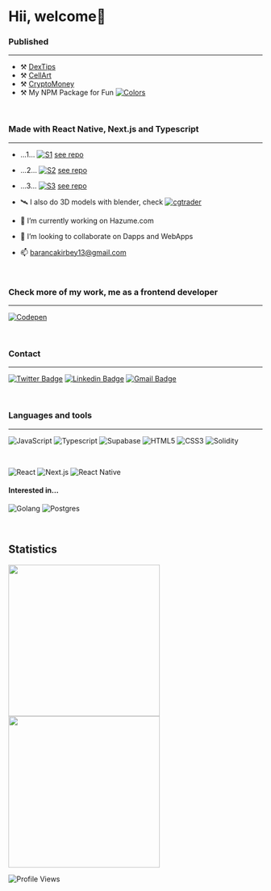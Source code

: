 # Hii, welcome🖖


### Published
---
- ⚒ [DexTips](https://dextips.netlify.app/)
- ⚒ [CellArt](https://cell-art-v1.vercel.app/)
- ⚒ [CryptoMoney](https://bluearttoken.com/fw/)
- ⚒ My NPM Package for Fun [![Colors](https://img.shields.io/badge/%F0%9F%93%A6-This%20package-red)](https://www.npmjs.com/package/@ifeelblue/color-kit)

<br/>

### Made with React Native, Next.js and Typescript
---
- ...1... [![S1](https://img.shields.io/badge/%F0%9F%92%BB-Metamask%20Wallet%20Helper-blue)](https://metamask-wallet-helper.vercel.app/) [see repo](https://github.com/ifeelblue99/metamask-wallet-helper/)
- ...2... [![S2](https://img.shields.io/badge/%F0%9F%92%BB-Crypto%20Wallet-blue)](https://crypto-wallet-creator.vercel.app/) [see repo](https://github.com/ifeelblue99/crypto-wallet-creator/)
- ...3... [![S3](https://img.shields.io/badge/%F0%9F%92%BB-Tile%20Game%20Web-blue)](https://algorithmic-tile-game.netlify.app/) [see repo](https://github.com/ifeelblue99/algorithmic-tile-game)

- 🛰 I also do 3D models with blender, check [![cgtrader](https://img.shields.io/badge/%F0%9F%A7%BF-CGTrader-orange)](https://www.cgtrader.com/ifeelblue)
- 🔭 I’m currently working on Hazume.com
- 🖖 I’m looking to collaborate on Dapps and WebApps
- 📫 barancakirbey13@gmail.com

<br/>

### Check more of my work, me as a frontend developer
---
[![Codepen](https://img.shields.io/badge/-codepen-lightgray?style=flat&logo=codepen&logoColor=black)](https://codepen.io/iFeelBlue)

<br/>

### Contact
---
[![Twitter Badge](http://img.shields.io/badge/-Twitter-blue?style=flat-square&logo=twitter&logoColor=white&link=https://twitter.com/iFeelBlue13)](https://twitter.com/iFeelBlue13) 
[![Linkedin Badge](https://img.shields.io/badge/-Linkedin-blue?style=flat-square&logo=Linkedin&logoColor=white&link=https://www.linkedin.com/in/hemanthkollipara/)](https://linkedin.com/in/cakirbey)
[![Gmail Badge](https://img.shields.io/badge/-Gmail-red?style=flat-square&logo=Gmail&logoColor=white&link=mailto:defcon.sentinal95@gmail.com)](mailto:barancakirbey13@gmail.com)

<br/>

### Languages and tools
---
![JavaScript](https://img.shields.io/badge/-Javascript-gold?style=flat&logo=javascript&logoColor=black)
![Typescript](https://img.shields.io/badge/-Typescript-blue?style=flat&logo=typescript&logoColor=white)
![Supabase](https://img.shields.io/badge/-Supabase-black?style=flat&logo=supabase&logoColor=green)
![HTML5](https://img.shields.io/badge/-HTML5-orange?style=flat&logo=html5&logoColor=white)
![CSS3](https://img.shields.io/badge/-CSS3-blue?style=flat&logo=css3)
![Solidity](https://img.shields.io/badge/-Solidity-teal?style=flat&logo=solidity)

<br />

![React](https://img.shields.io/badge/-React-blue?style=flat&logo=react&logoColor=white)
![Next.js](https://img.shields.io/badge/-Next.js-black?style=flat&logo=next.js)
![React Native](https://img.shields.io/badge/-ReactNative-gray?style=flat&logo=react&logoColor=white)


#### Interested in...

![Golang](https://img.shields.io/badge/Go-00ADD8?style=for-the-badge&logo=go&logoColor=white)
![Postgres](https://img.shields.io/badge/PostgreSQL-316192?style=for-the-badge&logo=postgresql&logoColor=white)

<br/>

## Statistics
<p align="left">
  <img width="300px" src="https://github-readme-stats.vercel.app/api?username=ifeelblue99&theme=tokyonight" />
  <img width="300px" src="https://github-readme-streak-stats.herokuapp.com/?user=ifeelblue99&theme=tokyonight" />
</p>

![Profile Views](https://komarev.com/ghpvc/?username=ifeelblue99)

[twitter]: https://twitter.com/iFeelBlue13
[linkedin]: https://linkedin.com/in/barancakirbey
[portfolio]: https://github.com/ifeelblue99?tab=repositories
[netlify]: https://app.netlify.com/teams/ifeelblue99/overview
[e-mail]: barancakirbey13@gmail.com
[codepan]: https://codepen.io/iFeelBlue
[Example Website]: https://fahrenheit-example-site.netlify.app/
[codesandbox]: https://codesandbox.io/u/ifeelblue99
